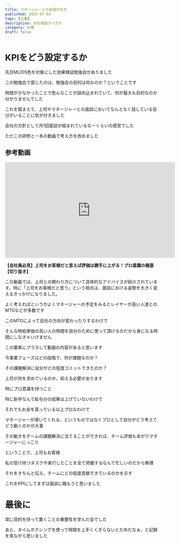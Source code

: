 ```yaml
---
title: マネージャーとの会話の仕方
published: 2025-07-03
tags: [仕事]
description: 何を相談すべきか
category: 仕事
draft: false
---
```

# KPIをどう設定するか

先日ML/DS色を対象にした効果検証勉強会がありました

この勉強会で感じたのは、勉強会の目的は何なのか？ということです

時間が少なかったことで色んなことが詰め込まれていて、何が最大も目的なのか分かりませんでした

これを踏まえて、上司やマネージャーとの面談においてなんとなく話している自分がいることに気が付きました

会社の方針として月1回面談が組まれているなーくらいの感覚でした

ただこの研修と一本の動画で考え方を改めました

## 参考動画

<iframe width="560" height="315" src="https://www.youtube.com/embed/niY5JF39cI8" title="YouTube video player" frameborder="0" allow="accelerometer; autoplay; clipboard-write; encrypted-media; gyroscope; picture-in-picture; web-share" allowfullscreen></iframe>

**【会社員必見】上司をお客様だと思えば評価は勝手に上がる！プロ意識の極意【切り抜き】**

この動画では、上司との関わり方について具体的なアドバイスが紹介されています。特に「上司をお客様だと思う」という視点は、面談における姿勢を大きく変えるきっかけになりました。

よく考えればというかよくマネージャーの予定をみるとレイヤーが高い人達とのMTGなどが多数です

このMTGによって会社の方向が変わったりするわけで

そんな時給単価の高い人の時間を自分のために使って頂けるのだから身になる時間にしなきゃいけません

この要素にプラスして動画の内容があると思います

今事業フェーズはどの段階で、何が課題なのか？

その課題解決に自分がどの程度コミットできたのか？

上司が何を求めているのか、抑える必要があります

特にプロ意識を持つこと

特に新卒なんて給与分の成果は上げていないわけで

それでもお金を貰っている以上プロなわけで

マネージャーが導いてくれる、というものではなくプロとして自分がどう考えてどう動くのかが大事

その動きをチームの課題解決に当てることができれば、チーム評価もあがりマネージャーにっこり

ということで、上司もお客様

私の受け持つタスクや実行したことを全て把握するなんて忙しいのだから無理

それをきちんと伝え、チームにどの程度貢献できているのかを示す

これをKPIにしてまずは面談に臨もうと思いました

# 最後に

常に目的を持って置くことの重要性を学んだ会でした

あと、タイムボクシングを使って時間を上手くくぎらないとだめだなぁ、と記録を見ながら思いました
